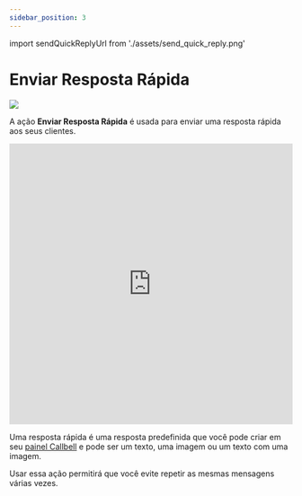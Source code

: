 ```yaml
---
sidebar_position: 3
---
```


import sendQuickReplyUrl from './assets/send_quick_reply.png'

# Enviar Resposta Rápida

<img src={sendQuickReplyUrl} width={180} />

A ação **Enviar Resposta Rápida** é usada para enviar uma resposta rápida aos seus clientes.

<iframe width="100%" height="500" src="https://www.youtube.com/embed/59H7S0QJGzo?list=PLf4W27ayM3atB5hBJesfP7Xp0XWY3Uge3" title="Callbell - Como criar respostas interativas no WhatsApp" frameborder="0" allow="accelerometer; autoplay; clipboard-write; encrypted-media; gyroscope; picture-in-picture; web-share" allowfullscreen></iframe>

Uma resposta rápida é uma resposta predefinida que você pode criar em seu [painel Callbell](https://dash.callbell.eu/settings/templates) e pode ser um texto, uma imagem ou um texto com uma imagem.

Usar essa ação permitirá que você evite repetir as mesmas mensagens várias vezes.